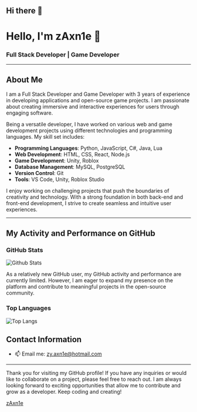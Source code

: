 ## Hi there 👋

<!--
**zAxn1e/zAxn1e** is a ✨ _special_ ✨ repository because its `README.md` (this file) appears on your GitHub profile.

Here are some ideas to get you started:

- 🔭 I’m currently working on ...
- 🌱 I’m currently learning ...
- 👯 I’m looking to collaborate on ...
- 🤔 I’m looking for help with ...
- 💬 Ask me about ...
- 📫 How to reach me: ...
- 😄 Pronouns: ...
- ⚡ Fun fact: ...
-->

# Hello, I'm zAxn1e 👋

### Full Stack Developer | Game Developer

---

## About Me

I am a Full Stack Developer and Game Developer with 3 years of experience in developing applications and open-source game projects. I am passionate about creating immersive and interactive experiences for users through engaging software.

Being a versatile developer, I have worked on various web and game development projects using different technologies and programming languages. My skill set includes:

- **Programming Languages**: Python, JavaScript, C#, Java, Lua
- **Web Development**: HTML, CSS, React, Node.js
- **Game Development**: Unity, Roblox
- **Database Management**: MySQL, PostgreSQL
- **Version Control**: Git
- **Tools**: VS Code, Unity, Roblox Studio

I enjoy working on challenging projects that push the boundaries of creativity and technology. With a strong foundation in both back-end and front-end development, I strive to create seamless and intuitive user experiences.

---

## My Activity and Performance on GitHub

### GitHub Stats

![Github Stats](https://github-readme-stats.vercel.app/api?username=zAxn1e)

As a relatively new GitHub user, my GitHub activity and performance are currently limited. However, I am eager to expand my presence on the platform and contribute to meaningful projects in the open-source community.

### Top Languages

![Top Langs](https://github-readme-stats.vercel.app/api/top-langs/?username=zAxn1e)

## Contact Information

- 📫 Email me: [zy.axn1e@hotmail.com](mailto:zy.axn1e@hotmail.com)

---

Thank you for visiting my GitHub profile! If you have any inquiries or would like to collaborate on a project, please feel free to reach out. I am always looking forward to exciting opportunities that allow me to contribute and grow as a developer.
Keep coding and creating!

[zAxn1e]("https://github.com/zAxn1e")
